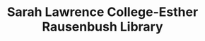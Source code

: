 ---
layout: repo
title: "Sarah Lawrence College-Esther Rausenbush Library"
id: 18944
permalink: repos/18944/
---